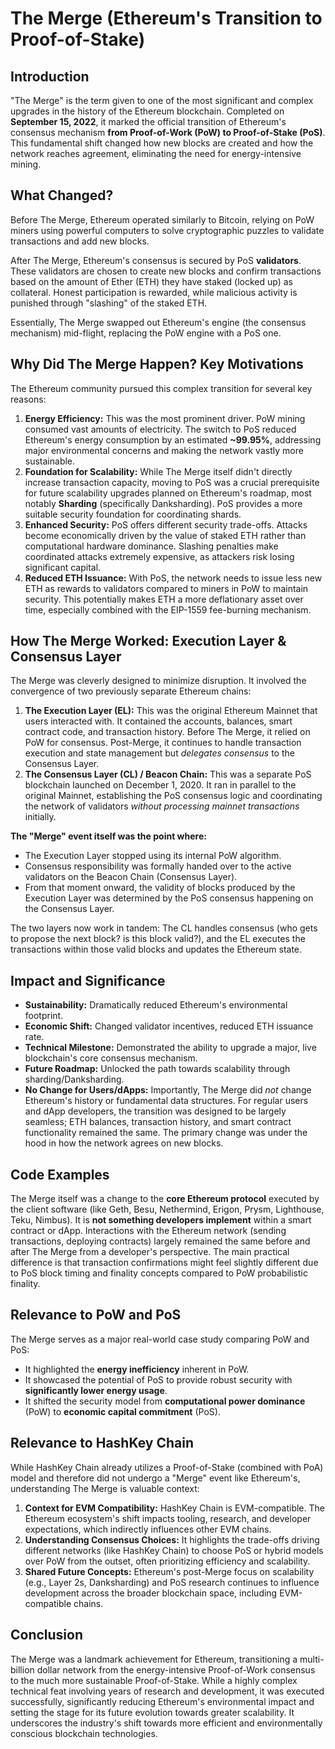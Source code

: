 # The Merge (Ethereum's Transition to Proof-of-Stake)

## Introduction

"The Merge" is the term given to one of the most significant and complex upgrades in the history of the Ethereum blockchain. Completed on **September 15, 2022**, it marked the official transition of Ethereum's consensus mechanism **from Proof-of-Work (PoW) to Proof-of-Stake (PoS)**. This fundamental shift changed how new blocks are created and how the network reaches agreement, eliminating the need for energy-intensive mining.

## What Changed?

Before The Merge, Ethereum operated similarly to Bitcoin, relying on PoW miners using powerful computers to solve cryptographic puzzles to validate transactions and add new blocks.

After The Merge, Ethereum's consensus is secured by PoS **validators**. These validators are chosen to create new blocks and confirm transactions based on the amount of Ether (ETH) they have staked (locked up) as collateral. Honest participation is rewarded, while malicious activity is punished through "slashing" of the staked ETH.

Essentially, The Merge swapped out Ethereum's engine (the consensus mechanism) mid-flight, replacing the PoW engine with a PoS one.

## Why Did The Merge Happen? Key Motivations

The Ethereum community pursued this complex transition for several key reasons:

1.  **Energy Efficiency:** This was the most prominent driver. PoW mining consumed vast amounts of electricity. The switch to PoS reduced Ethereum's energy consumption by an estimated **~99.95%**, addressing major environmental concerns and making the network vastly more sustainable.
2.  **Foundation for Scalability:** While The Merge itself didn't directly increase transaction capacity, moving to PoS was a crucial prerequisite for future scalability upgrades planned on Ethereum's roadmap, most notably **Sharding** (specifically Danksharding). PoS provides a more suitable security foundation for coordinating shards.
3.  **Enhanced Security:** PoS offers different security trade-offs. Attacks become economically driven by the value of staked ETH rather than computational hardware dominance. Slashing penalties make coordinated attacks extremely expensive, as attackers risk losing significant capital.
4.  **Reduced ETH Issuance:** With PoS, the network needs to issue less new ETH as rewards to validators compared to miners in PoW to maintain security. This potentially makes ETH a more deflationary asset over time, especially combined with the EIP-1559 fee-burning mechanism.

## How The Merge Worked: Execution Layer & Consensus Layer

The Merge was cleverly designed to minimize disruption. It involved the convergence of two previously separate Ethereum chains:

1.  **The Execution Layer (EL):** This was the original Ethereum Mainnet that users interacted with. It contained the accounts, balances, smart contract code, and transaction history. Before The Merge, it relied on PoW for consensus. Post-Merge, it continues to handle transaction execution and state management but *delegates consensus* to the Consensus Layer.
2.  **The Consensus Layer (CL) / Beacon Chain:** This was a separate PoS blockchain launched on December 1, 2020. It ran in parallel to the original Mainnet, establishing the PoS consensus logic and coordinating the network of validators *without processing mainnet transactions* initially.

**The "Merge" event itself was the point where:**
*   The Execution Layer stopped using its internal PoW algorithm.
*   Consensus responsibility was formally handed over to the active validators on the Beacon Chain (Consensus Layer).
*   From that moment onward, the validity of blocks produced by the Execution Layer was determined by the PoS consensus happening on the Consensus Layer.

The two layers now work in tandem: The CL handles consensus (who gets to propose the next block? is this block valid?), and the EL executes the transactions within those valid blocks and updates the Ethereum state.

## Impact and Significance

*   **Sustainability:** Dramatically reduced Ethereum's environmental footprint.
*   **Economic Shift:** Changed validator incentives, reduced ETH issuance rate.
*   **Technical Milestone:** Demonstrated the ability to upgrade a major, live blockchain's core consensus mechanism.
*   **Future Roadmap:** Unlocked the path towards scalability through sharding/Danksharding.
*   **No Change for Users/dApps:** Importantly, The Merge did *not* change Ethereum's history or fundamental data structures. For regular users and dApp developers, the transition was designed to be largely seamless; ETH balances, transaction history, and smart contract functionality remained the same. The primary change was under the hood in how the network agrees on new blocks.

## Code Examples

The Merge itself was a change to the **core Ethereum protocol** executed by the client software (like Geth, Besu, Nethermind, Erigon, Prysm, Lighthouse, Teku, Nimbus). It is **not something developers implement** within a smart contract or dApp. Interactions with the Ethereum network (sending transactions, deploying contracts) largely remained the same before and after The Merge from a developer's perspective. The main practical difference is that transaction confirmations might feel slightly different due to PoS block timing and finality concepts compared to PoW probabilistic finality.

## Relevance to PoW and PoS

The Merge serves as a major real-world case study comparing PoW and PoS:
*   It highlighted the **energy inefficiency** inherent in PoW.
*   It showcased the potential of PoS to provide robust security with **significantly lower energy usage**.
*   It shifted the security model from **computational power dominance** (PoW) to **economic capital commitment** (PoS).

## Relevance to HashKey Chain

While HashKey Chain already utilizes a Proof-of-Stake (combined with PoA) model and therefore did not undergo a "Merge" event like Ethereum's, understanding The Merge is valuable context:

1.  **Context for EVM Compatibility:** HashKey Chain is EVM-compatible. The Ethereum ecosystem's shift impacts tooling, research, and developer expectations, which indirectly influences other EVM chains.
2.  **Understanding Consensus Choices:** It highlights the trade-offs driving different networks (like HashKey Chain) to choose PoS or hybrid models over PoW from the outset, often prioritizing efficiency and scalability.
3.  **Shared Future Concepts:** Ethereum's post-Merge focus on scalability (e.g., Layer 2s, Danksharding) and PoS research continues to influence development across the broader blockchain space, including EVM-compatible chains.

## Conclusion

The Merge was a landmark achievement for Ethereum, transitioning a multi-billion dollar network from the energy-intensive Proof-of-Work consensus to the much more sustainable Proof-of-Stake. While a highly complex technical feat involving years of research and development, it was executed successfully, significantly reducing Ethereum's environmental impact and setting the stage for its future evolution towards greater scalability. It underscores the industry's shift towards more efficient and environmentally conscious blockchain technologies.
